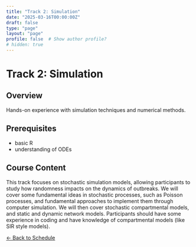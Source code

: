 ```yaml
---
title: "Track 2: Simulation"
date: "2025-03-16T00:00:00Z"
draft: false
type: "page"
layout: "page"
profile: false  # Show author profile?
# hidden: true
---
```


# Track 2: Simulation

## Overview
Hands-on experience with simulation techniques and numerical methods.

## Prerequisites
- basic R
- understanding of ODEs

## Course Content
This track focuses on stochastic simulation models, allowing participants to study how randomness impacts on the dynamics of outbreaks. We will cover some fundamental ideas in stochastic processes, such as Poisson processes, and fundamental approaches to implement them through computer simulation. We will then cover stochastic compartmental models, and static and dynamic network models. Participants should have some experience in coding and have knowledge of compartmental models (like SIR style models). 

[← Back to Schedule](/summer-school/2025/) 